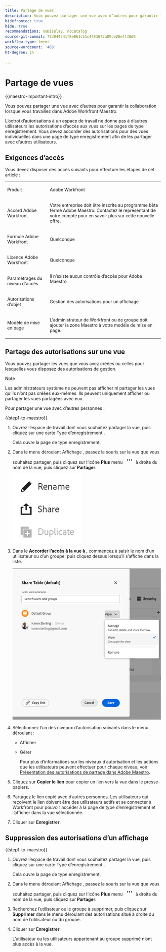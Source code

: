 ```yaml
---
title: Partage de vues
description: Vous pouvez partager une vue avec d’autres pour garantir la collaboration lorsque vous travaillez dans Adobe Workfront Maestro.
hidefromtoc: true
hide: true
recommendations: noDisplay, noCatalog
source-git-commit: 72d044541f8e061c51c4483672a89ce20e4f30d9
workflow-type: tm+mt
source-wordcount: '468'
ht-degree: 1%

---
```



<!--*****************ADD TO TOC AND MINITOC WHEN RELEASING*********************-->

<!--update the metadata and description when we turn this article live; also, update title after Bob adds Maestro as a product-->

# Partage de vues

{{maestro-important-intro}}

Vous pouvez partager une vue avec d’autres pour garantir la collaboration lorsque vous travaillez dans Adobe Workfront Maestro.

L’octroi d’autorisations à un espace de travail ne donne pas à d’autres utilisateurs les autorisations d’accès aux vues sur les pages de type enregistrement. Vous devez accorder des autorisations pour des vues individuelles dans une page de type enregistrement afin de les partager avec d’autres utilisateurs.

## Exigences d’accès

Vous devez disposer des accès suivants pour effectuer les étapes de cet article :

<table style="table-layout:auto">
 <col>
 </col>
 <col>
 </col>
 <tbody>
    <tr>
<tr>
<td>
   <p> Produit</p> </td>
   <td>
   <p> Adobe Workfront</p> </td>
  </tr>  
 <td role="rowheader"><p>Accord Adobe Workfront</p></td>
   <td>
<p>Votre entreprise doit être inscrite au programme bêta fermé Adobe Maestro. Contactez le représentant de votre compte pour en savoir plus sur cette nouvelle offre. </p>
   </td>
  </tr>
  <tr>
   <td role="rowheader"><p>Formule Adobe Workfront</p></td>
   <td>
<p>Quelconque</p>
   </td>
  </tr>
  <tr>
   <td role="rowheader"><p>Licence Adobe Workfront</p></td>
   <td>
   <p>Quelconque</p> 
  </td>
  </tr>

<tr>
   <td role="rowheader"><p>Paramétrages du niveau d'accès</p></td>
   <td> Il n’existe aucun contrôle d’accès pour Adobe Maestro</p>  
</td>
  </tr>

<tr>
   <td role="rowheader"><p>Autorisations d’objet</p></td>
   <td> <p>Gestion des autorisations pour un affichage</p>  
</td>
  </tr>

<tr>
   <td role="rowheader"><p>Modèle de mise en page</p></td>
   <td> <p>L’administrateur de Workfront ou de groupe doit ajouter la zone Maestro à votre modèle de mise en page. </p>  
</td>
  </tr>
 </tbody>
</table>

## Partage des autorisations sur une vue

Vous pouvez partager les vues que vous avez créées ou celles pour lesquelles vous disposez des autorisations de gestion.

>[!NOTE]
>
>Les administrateurs système ne peuvent pas afficher ni partager les vues qu’ils n’ont pas créées eux-mêmes. Ils peuvent uniquement afficher ou partager les vues partagées avec eux.


Pour partager une vue avec d’autres personnes :

{{step1-to-maestro}}

1. Ouvrez l’espace de travail dont vous souhaitez partager la vue, puis cliquez sur une carte Type d’enregistrement .

   Cela ouvre la page de type enregistrement.

1. Dans le menu déroulant Affichage , passez la souris sur la vue que vous souhaitez partager, puis cliquez sur l’icône **Plus** menu ![](assets/more-menu.png) à droite du nom de la vue, puis cliquez sur **Partager**.

   ![](assets/more-menu-for-views-expanded-with-share-option.png)

1. Dans le **Accorder l’accès à la vue à** , commencez à saisir le nom d’un utilisateur ou d’un groupe, puis cliquez dessus lorsqu’il s’affiche dans la liste.

   ![](assets/sharing-a-view-ui-with-groups.png)

1. Sélectionnez l’un des niveaux d’autorisation suivants dans le menu déroulant :
   * Afficher
   * Gérer

     Pour plus d’informations sur les niveaux d’autorisation et les actions que les utilisateurs peuvent effectuer pour chaque niveau, voir [Présentation des autorisations de partage dans Adobe Maestro](../access/sharing-permissions-overview.md).
1. Cliquez sur **Copier le lien** pour copier un lien vers la vue dans le presse-papiers.
1. Partagez le lien copié avec d’autres personnes. Les utilisateurs qui reçoivent le lien doivent être des utilisateurs actifs et se connecter à Workfront pour pouvoir accéder à la page de type d’enregistrement et l’afficher dans la vue sélectionnée.
1. Cliquer sur **Enregistrer**.


## Suppression des autorisations d’un affichage


{{step1-to-maestro}}

1. Ouvrez l’espace de travail dont vous souhaitez partager la vue, puis cliquez sur une carte Type d’enregistrement .

   Cela ouvre la page de type enregistrement.

1. Dans le menu déroulant Affichage , passez la souris sur la vue que vous souhaitez partager, puis cliquez sur l’icône **Plus** menu ![](assets/more-menu.png) à droite du nom de la vue, puis cliquez sur **Partager**.

1. Recherchez l’utilisateur ou le groupe à supprimer, puis cliquez sur **Supprimer** dans le menu déroulant des autorisations situé à droite du nom de l’utilisateur ou du groupe.

1. Cliquer sur **Enregistrer**.

   L’utilisateur ou les utilisateurs appartenant au groupe supprimé n’ont plus accès à la vue.